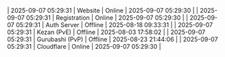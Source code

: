 | 2025-09-07 05:29:31 | Website | Online | 2025-09-07 05:29:30 |
| 2025-09-07 05:29:31 | Registration | Online | 2025-09-07 05:29:30 |
| 2025-09-07 05:29:31 | Auth Server | Offline | 2025-08-18 09:33:31 |
| 2025-09-07 05:29:31 | Kezan (PvE) | Offline | 2025-08-03 17:58:02 |
| 2025-09-07 05:29:31 | Gurubashi (PvP) | Offline | 2025-08-23 21:44:06 |
| 2025-09-07 05:29:31 | Cloudflare | Online | 2025-09-07 05:29:30 |
